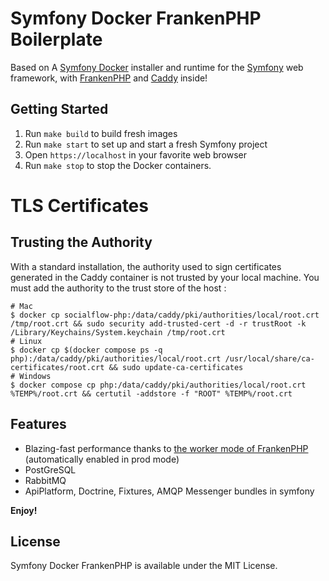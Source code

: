 # Symfony Docker FrankenPHP Boilerplate

Based on A [Symfony Docker](https://github.com/dunglas/symfony-docker) installer and runtime for the [Symfony](https://symfony.com) web framework,
with [FrankenPHP](https://frankenphp.dev) and [Caddy](https://caddyserver.com/) inside!

## Getting Started

1. Run `make build` to build fresh images
2. Run `make start` to set up and start a fresh Symfony project
3. Open `https://localhost` in your favorite web browser
4. Run `make stop` to stop the Docker containers.

# TLS Certificates

## Trusting the Authority

With a standard installation, the authority used to sign certificates generated in the Caddy container is not trusted by your local machine.
You must add the authority to the trust store of the host :

```
# Mac
$ docker cp socialflow-php:/data/caddy/pki/authorities/local/root.crt /tmp/root.crt && sudo security add-trusted-cert -d -r trustRoot -k /Library/Keychains/System.keychain /tmp/root.crt
# Linux
$ docker cp $(docker compose ps -q php):/data/caddy/pki/authorities/local/root.crt /usr/local/share/ca-certificates/root.crt && sudo update-ca-certificates
# Windows
$ docker compose cp php:/data/caddy/pki/authorities/local/root.crt %TEMP%/root.crt && certutil -addstore -f "ROOT" %TEMP%/root.crt
```

## Features

* Blazing-fast performance thanks to [the worker mode of FrankenPHP](https://github.com/dunglas/frankenphp/blob/main/docs/worker.md) (automatically enabled in prod mode)
* PostGreSQL
* RabbitMQ
* ApiPlatform, Doctrine, Fixtures, AMQP Messenger bundles in symfony

**Enjoy!**

## License

Symfony Docker FrankenPHP is available under the MIT License.
